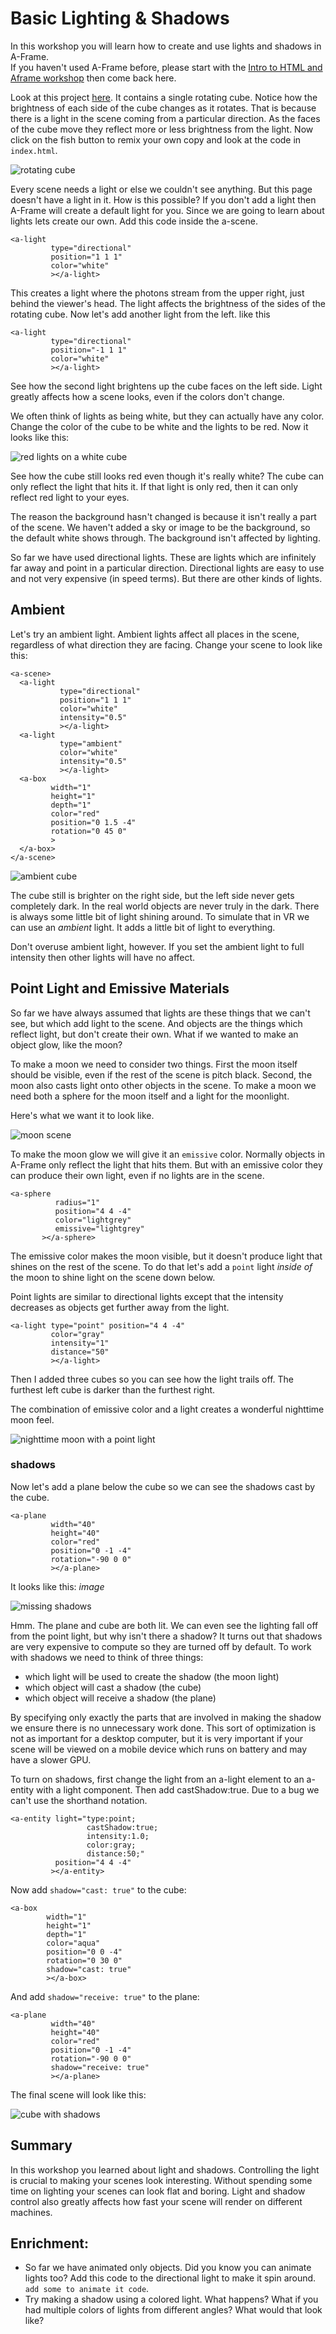 # Basic Lighting & Shadows

In this workshop you will learn how to create and use lights and shadows in A-Frame.  
If you haven't used A-Frame before, please start with the [Intro to HTML and Aframe workshop](../intro/README.md) then come back here.

Look at this project [here](https://webxr-workshop-lighting.glitch.me/).  It contains a single rotating cube. Notice how the brightness of each side of the cube changes as it rotates. That is because there is a light in the scene coming from a particular direction. As the faces of the cube move they reflect more or less brightness from the light.  Now click on the fish button to remix your own copy and look at the code in `index.html`.

![rotating cube](images/cube.png)

Every scene needs a light or else we couldn't see anything. But this page doesn't have a light in it. How is this possible? If you don't add a light then A-Frame will create a default light for you. Since we are going to learn about lights lets create our own. Add this code inside the a-scene.

```
<a-light
         type="directional"
         position="1 1 1"
         color="white"
         ></a-light>
```

This creates a light where the photons stream from the upper right, just behind the viewer's head.  The light affects the brightness of the sides of the rotating cube. Now let's add another light from the left. like this

```
<a-light
         type="directional"
         position="-1 1 1"
         color="white"
         ></a-light>
```

See how the second light brightens up the cube faces on the left side. Light greatly affects how a scene looks, even if the colors don't change.

We often think of lights as being white, but they can actually have any color.  Change the color of the cube to be white and the lights to be red. Now it looks like this:

![red lights on a white cube](images/red-lights.png)

See how the cube still looks red even though it's really white?  The cube can only reflect the light that hits it. If that light is only red, then it can only reflect red light to your eyes.

The reason the background hasn't changed is because it isn't really a part of the scene. We haven't added a sky or image to be the background, so the default white shows through. The background isn't affected by lighting.

So far we have used directional lights. These are lights which are infinitely far away and point in a particular direction. Directional lights are easy to use and not very expensive (in speed terms).  But there are other kinds of lights.

## Ambient

Let's try an ambient light.  Ambient lights affect all places in the scene, regardless of what direction they are facing. Change your scene to look like this:

```
<a-scene>
  <a-light
           type="directional"
           position="1 1 1"
           color="white"
           intensity="0.5"
           ></a-light>
  <a-light
           type="ambient"
           color="white"
           intensity="0.5"
           ></a-light>
  <a-box
         width="1"
         height="1"
         depth="1"
         color="red"
         position="0 1.5 -4"
         rotation="0 45 0"
         >
  </a-box>
</a-scene>
```

![ambient cube](images/ambient-cube.png)

The cube still is brighter on the right side, but the left side never gets completely dark. In the real world objects are never truly in the dark. There is always some little bit of light shining around. To simulate that in VR we can use an *ambient* light. It adds a little bit of light to everything.

Don't overuse ambient light, however. If you set the ambient light to full intensity then other lights will have no affect.

## Point Light and Emissive Materials

So far we have always assumed that lights are these things that we can't see, but which add light to the scene.  And objects are the things which reflect light, but don't create their own. What if we wanted to make an object glow, like the moon?

To make a moon we need to consider two things. First the moon itself should be visible, even if the rest of the scene is pitch black.  Second, the moon also casts light onto other objects in the scene.  To make a moon we need both a sphere for the moon itself and a light for the moonlight.

Here's what we want it to look like.

![moon scene](images/moon.png)

To make the moon glow we will give it an `emissive` color.  Normally objects in A-Frame only reflect the light that hits them. But with an emissive color they can produce their own light, even if no lights are in the scene.

```
<a-sphere
          radius="1"
          position="4 4 -4"
          color="lightgrey"
          emissive="lightgrey"
       ></a-sphere>
```

The emissive color makes the moon visible, but it doesn't produce light that shines on the rest of the scene. To do that let's add a `point` light *inside of* the moon to shine light on the scene down below.

Point lights are similar to directional lights except that the intensity decreases as objects get further away from the light.

```
<a-light type="point" position="4 4 -4"
         color="gray"
         intensity="1"
         distance="50"
         ></a-light>
```


Then I added three cubes so you can see how the light trails off. The furthest left cube is darker than the furthest right.

The combination of emissive color and a light creates a wonderful nighttime moon feel.

![nighttime moon with a point light](images/moon2.png)

### shadows

Now let's add a plane below the cube so we can see the shadows cast by the cube.

```
<a-plane
         width="40"
         height="40"
         color="red"
         position="0 -1 -4"
         rotation="-90 0 0"
         ></a-plane>
```

It looks like this: *image*

![missing shadows](images/missing-shadows.png)

Hmm. The plane and cube are both lit. We can even see the lighting fall off from the point light, but why isn't there a shadow?  It turns out that shadows are very expensive to compute so they are turned off by default. To work with shadows we need to think of three things:

* which light will be used to create the shadow (the moon light)
* which object will cast a shadow (the cube)
* which object will receive a shadow (the plane)

By specifying only exactly the parts that are involved in making the shadow we ensure there is no unnecessary work done. This sort of optimization is not as important for a desktop computer, but it is very important if your scene will be viewed on a mobile device which runs on battery and may have a slower GPU.

To turn on shadows, first change the light from an a-light element
to an a-entity with a light component. Then add castShadow:true.
Due to a bug we can't use the shorthand notation.

```
<a-entity light="type:point;
                 castShadow:true;
                 intensity:1.0;
                 color:gray;
                 distance:50;"
          position="4 4 -4"
         ></a-entity>
```
Now add `shadow="cast: true"` to the cube:

```
<a-box
        width="1"
        height="1"
        depth="1"
        color="aqua"
        position="0 0 -4"
        rotation="0 30 0"
        shadow="cast: true"
        ></a-box>
```

And add  `shadow="receive: true"` to the plane:

```
<a-plane
         width="40"
         height="40"
         color="red"
         position="0 -1 -4"
         rotation="-90 0 0"
         shadow="receive: true"
         ></a-plane>
```

The final scene will look like this:

![cube with shadows](images/shadow-cube.png)

## Summary

In this workshop you learned about light and shadows. Controlling the light is crucial to making your scenes look interesting.  Without spending some time on lighting your scenes can look flat and boring. Light and shadow control also greatly affects how fast your scene will render on different machines.

## Enrichment:

* So far we have animated only objects. Did you know you can animate lights too? Add this code to the directional light to make it spin around. `add some to animate it code`.
* Try making a shadow using a colored light. What happens? What if you had multiple colors of lights from different angles? What would that look like?
